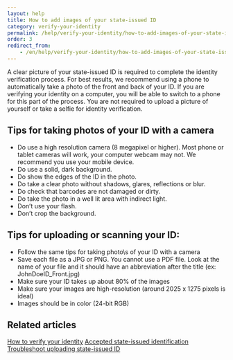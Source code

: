 ```yaml
---
layout: help
title: How to add images of your state-issued ID
category: verify-your-identity
permalink: /help/verify-your-identity/how-to-add-images-of-your-state-issued-id/
order: 3
redirect_from:
    - /en/help/verify-your-identity/how-to-add-images-of-your-state-issued-id/
---
```

A clear picture of your state-issued ID is required to complete the identity verification process. For best results, we recommend using a phone to automatically take a photo of the front and back of your ID. If you are verifying your identity on a computer, you will be able to switch to a phone for this part of the process. You are not required to upload a picture of yourself or take a selfie for identity verification.

## Tips for taking photos of your ID with a camera

* Do use a high resolution camera (8 megapixel or higher). Most phone or tablet cameras will work, your computer webcam may not. We recommend you use your mobile device.
* Do use a solid, dark background.
* Do show the edges of the ID in the photo.
* Do take a clear photo without shadows, glares, reflections or blur.
* Do check that barcodes are not damaged or dirty.
* Do take the photo in a well lit area with indirect light.
* Don’t use your flash.
* Don’t crop the background.

## Tips for uploading or scanning your ID:

* Follow the same tips for taking photo\s of your ID with a camera
* Save each file as a JPG or PNG. You cannot use a PDF file. Look at the name of your file and it should have an abbreviation after the title (ex: JohnDoeID_Front.jpg)
* Make sure your ID takes up about 80% of the images
* Make sure your images are high-resolution (around 2025 x 1275 pixels is ideal)
* Images should be in color (24-bit RGB)

## Related articles

[How to verify your identity](/help/verify-your-identity/how-to-verify-your-identity/)
[Accepted state-issued identification](/help/verify-your-identity/accepted-state-issued-identification/)
[Troubleshoot uploading state-issued ID](/help/verify-your-identity/troubleshoot-uploading-your-state-issued-id/)
